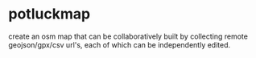 # potluckmap
create an osm map that can be collaboratively built by collecting remote geojson/gpx/csv url's, each of which can be independently edited.


[//]: # (http://stackoverflow.com/questions/17396509/how-can-i-only-have-a-gh-pages-branch)
